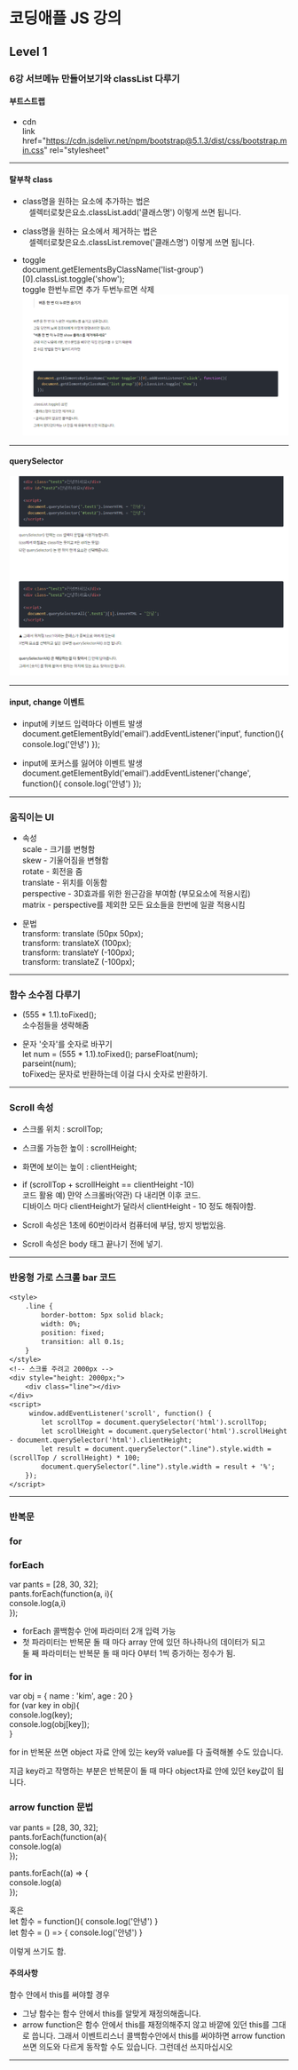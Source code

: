 # 코딩애플 JS 강의
## Level 1 
### 6강 서브메뉴 만들어보기와 classList 다루기

#### 부트스트랩 
- cdn   
link href="https://cdn.jsdelivr.net/npm/bootstrap@5.1.3/dist/css/bootstrap.min.css" rel="stylesheet"   
<script src="https://cdn.jsdelivr.net/npm/bootstrap@5.1.3/dist/js/bootstrap.bundle.min.js"></script>   
---
   
   
#### 탈부착 class 

- class명을 원하는 요소에 추가하는 법은   
&nbsp;&nbsp; 셀렉터로찾은요소.classList.add('클래스명') 이렇게 쓰면 됩니다.

- class명을 원하는 요소에서 제거하는 법은   
&nbsp;&nbsp; 셀렉터로찾은요소.classList.remove('클래스명') 이렇게 쓰면 됩니다.

- toggle   
document.getElementsByClassName('list-group')[0].classList.toggle('show');   
toggle 한번누르면 추가 두번누르면 삭제   
![img_001](https://github.com/chu9400/Re_Zero_JS/blob/master/img/img_001.png "img_001")

---

#### querySelector

![img_002](https://github.com/chu9400/Re_Zero_JS/blob/master/img/img_002.png "img_002")


---

#### input, change 이벤트

- input에 키보드 입력마다 이벤트 발생   
document.getElementById('email').addEventListener('input', function(){
  console.log('안녕')
});


- input에 포커스를 잃어야 이벤트 발생   
document.getElementById('email').addEventListener('change', function(){
  console.log('안녕')
});

---
### 움직이는 UI
- 속성  
scale - 크기를 변형함   
skew - 기울어짐을 변형함   
rotate - 회전을 줌   
translate - 위치를 이동함   
perspective - 3D효과를 위한 원근감을 부여함 (부모요소에 적용시킴)   
matrix - perspective를 제외한 모든 요소들을 한번에 일괄 적용시킴      

- 문법   
transform: translate (50px 50px);   
transform: translateX (100px);   
transform: translateY (-100px);   
transform: translateZ (-100px);   


---

### 함수 소수점 다루기
- (555 * 1.1).toFixed();   
소수점들을 생략해줌   

- 문자 '숫자'를 숫자로 바꾸기   
let num = (555 * 1.1).toFixed();
parseFloat(num);   
parseint(num);   
toFixed는 문자로 반환하는데 이걸 다시 숫자로 반환하기.

---

### Scroll 속성
 - 스크롤 위치 : scrollTop;
 - 스크롤 가능한 높이 : scrollHeight;
 - 화면에 보이는 높이 : clientHeight;

 - if (scrollTop + scrollHeight == clientHeight -10)   
  코드 활용 예) 먄약 스크롤바(약관) 다 내리면 이후 코드.    
  디바이스 마다 clientHeight가 달라서 clientHeight - 10 정도 해줘야함.

- Scroll 속성은 1초에 60번이라서 컴퓨터에 부담, 방지 방법있음.   
- Scroll 속성은  body 태그 끝나기 전에 넣기.   


---   

### 반응형 가로 스크롤 bar 코드
    <style>
        .line {
            border-bottom: 5px solid black;
            width: 0%;
            position: fixed;
            transition: all 0.1s; 
        }
    </style>
    <!-- 스크롤 주려고 2000px -->
    <div style="height: 2000px;">
        <div class="line"></div>
    </div>
    <script>
         window.addEventListener('scroll', function() {
            let scrollTop = document.querySelector('html').scrollTop;
            let scrollHeight = document.querySelector('html').scrollHeight - document.querySelector('html').clientHeight;
            let result = document.querySelector(".line").style.width = (scrollTop / scrollHeight) * 100;
            document.querySelector(".line").style.width = result + '%';
        });
    </script> 

---   

### 반복문

### for   
<script>   
for(let i = 0; i < item.length; i++>){
  console.log("test");
}   
</script>   
   
### forEach   
var pants = [28, 30, 32];   
pants.forEach(function(a, i){   
  console.log(a,i)   
});   
- forEach 콜백함수 안에 파라미터 2개 입력 가능   
- 첫 파라미터는 반복문 돌 때 마다 array 안에 있던 하나하나의 데이터가 되고   
둘 째 파라미터는 반복문 돌 때 마다 0부터 1씩 증가하는 정수가 됨.   
   
### for in   
var obj = { name : 'kim', age : 20 }   
for (var key in obj){   
  console.log(key);   
  console.log(obj[key]);   
}   
   
 for in 반복문 쓰면 object 자료 안에 있는 key와 value를 다 출력해볼 수도 있습니다.   

지금 key라고 작명하는 부분은 반복문이 돌 때 마다 object자료 안에 있던 key값이 됩니다.   
   
### arrow function 문법   
var pants = [28, 30, 32];   
pants.forEach(function(a){   
  console.log(a)   
});   
   
pants.forEach((a) => {   
  console.log(a)   
});   
   
혹은   
let 함수 = function(){ console.log('안녕') }   
let 함수 = () => { console.log('안녕') }   
   
이렇게 쓰기도 함.

#### 주의사항   
함수 안에서 this를 써야할 경우   

- 그냥 함수는 함수 안에서 this를 알맞게 재정의해줍니다.
- arrow function은 함수 안에서 this를 재정의해주지 않고 바깥에 있던 this를 그대로 씁니다.
그래서 이벤트리스너 콜백함수안에서 this를 써야하면 arrow function 쓰면 의도와 다르게 동작할 수도 있습니다.
그런데선 쓰지마십시오

---
